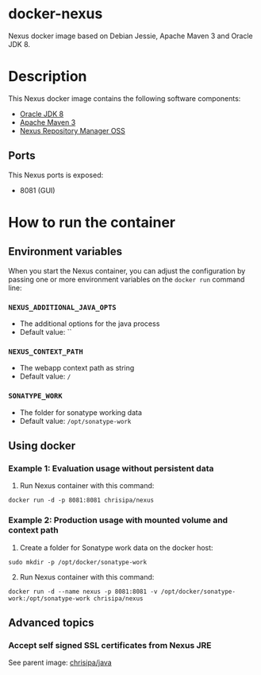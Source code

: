 docker-nexus
==============

Nexus docker image based on Debian Jessie, Apache Maven 3 and Oracle JDK 8.

# Description
This Nexus docker image contains the following software components:

 - [Oracle JDK 8](http://www.oracle.com/technetwork/java/javase/downloads/jdk8-downloads-2133151.html)
 - [Apache Maven 3](https://maven.apache.org/download.cgi)
 - [Nexus Repository Manager OSS](http://www.sonatype.org/nexus/go/)


## Ports
This Nexus ports is exposed:

  - 8081 (GUI)


# How to run the container

## Environment variables

When you start the Nexus container, you can adjust the configuration by passing one or more environment variables on the `docker run` command line:

### `NEXUS_ADDITIONAL_JAVA_OPTS`

 - The additional options for the java process
 - Default value: ``

### `NEXUS_CONTEXT_PATH`

 - The webapp context path as string
 - Default value: `/`

### `SONATYPE_WORK`

 - The folder for sonatype working data
 - Default value: `/opt/sonatype-work`

## Using docker

### Example 1: Evaluation usage without persistent data

1. Run Nexus container with this command:
  ```
  docker run -d -p 8081:8081 chrisipa/nexus
  ```

### Example 2: Production usage with mounted volume and context path

1. Create a folder for Sonatype work data on the docker host:
  ```
  sudo mkdir -p /opt/docker/sonatype-work
  ```

2. Run Nexus container with this command:
  ```
docker run -d --name nexus -p 8081:8081 -v /opt/docker/sonatype-work:/opt/sonatype-work chrisipa/nexus
  ```

## Advanced topics

### Accept self signed SSL certificates from Nexus JRE

See parent image: [chrisipa/java](https://github.com/chrisipa/docker-java#accept-self-signed-ssl-certificates-from-jre)

